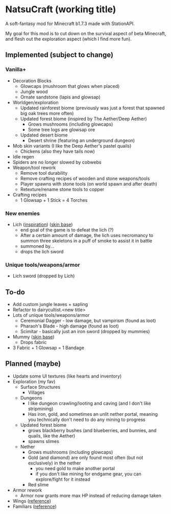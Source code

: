 # NatsuCraft (working title)

A soft-fantasy mod for Minecraft b1.7.3 made with StationAPI.

My goal for this mod is to cut down on the survival aspect of beta Minecraft, and flesh out the exploration aspect (which I find more fun).

## Implemented (subject to change)

### Vanilla+

- Decoration Blocks
  - Glowcaps (mushroom that glows when placed)
  - Jungle wood
  - Ornate sandstone (lapis and glowsap)
- Worldgen/exploration
  - Updated rainforest biome (previously was just a forest that spawned big oak trees more often)
  - Updated forest biome (inspired by The Aether/Deep Aether)
    - Grows mushrooms (including glowcaps)
    - Some tree logs are glowsap ore
  - Updated desert biome
    - Desert shrine (featuring an underground dungeon)
- Mob skin variants (I like the Deep Aether's pastel quails)
  - Chickens (also they have tails now)
- Idle regen
- Spiders are no longer slowed by cobwebs
- Weapon/tool rework
  - Remove tool durability
  - Remove crafting recipes of wooden and stone weapons/tools
  - Player spawns with stone tools (on world spawn and after death)
  - Retexture/rename stone tools to copper
- Crafting recipes
  - 1 Glowsap + 1 Stick = 4 Torches

### New enemies

- Lich ([inspiration](https://the-grimoire-of-gaia.fandom.com/wiki/Bone_Knight)) ([skin base](https://namemc.com/skin/adcc6eab0088f51e))
  - end goal of the game is to defeat the lich (?)
  - After a certain amount of damage, the lich uses necromancy to summon three skeletons in a puff of smoke to assist it in battle
  - summoned by...
  - drops the lich sword

### Unique tools/weapons/armor

- Lich sword (dropped by Lich)

## To-do

- Add custom jungle leaves + sapling
- Refactor to dairycultist.\<new title>
- Lots of unique tools/weapons/armor
  - Ceremonial Dagger - low damage, but vampirism (found as loot) 
  - Pharaoh's Blade - high damage (found as loot)
  - Scimitar - basically just an iron sword (dropped by mummies)
- Mummy ([skin base](https://www.minecraftskins.com/skin/22900078/mummy/))
  - Drops fabric
- 3 Fabric + 1 Glowsap = 1 Bandage

## Planned (maybe)

- Update some UI textures (like hearts and inventory)
- Exploration (my fav)
  - Surface Structures
    - Villages
  - Dungeons
    - I like dungeon crawling/looting and caving (and I don't like stripmining)
    - Has iron, gold, and sometimes an unlit nether portal, meaning you technically don't need to do any mining to progress
  - Updated forest biome
    - grows blackberry bushes (and blueberries, and bunnies, and quails, like the Aether)
    - spawns slimes
  - Nether
    - Grows mushrooms (including glowcaps)
    - Gold (and diamond) are only found most often (but not exclusively) in the nether
      - you need gold to make another portal
      - if you don't like mining for endgame gear, you can explore/fight for it instead
    - Red slime
- Armor rework
  - Armor now grants more max HP instead of reducing damage taken
- Wings ([reference](https://www.curseforge.com/minecraft/mc-mods/simple-flight))
- Familiars ([reference](https://www.curseforge.com/minecraft/mc-mods/touhou-little-maid))